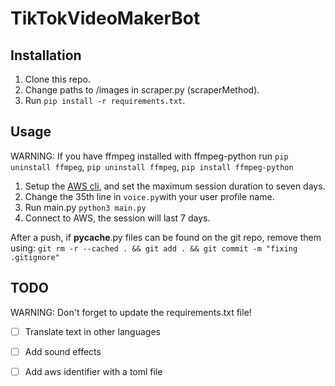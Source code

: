 # TikTokVideoMakerBot

## Installation

1. Clone this repo.
2. Change paths to /images in scraper.py (scraperMethod).
3. Run ``pip install -r requirements.txt``.

## Usage

WARNING: If you have ffmpeg installed with ffmpeg-python run ```pip uninstall ffmpeg```, ```pip uninstall ffmpeg```, ```pip install ffmpeg-python```
1. Setup the [AWS cli](https://docs.aws.amazon.com/cli/latest/userguide/getting-started-install.html), and set the maximum session duration to seven days. 
2. Change the 35th line in ```voice.py```with your user profile name.
3. Run main.py ```python3 main.py```
4. Connect to AWS, the session will last 7 days. 

After a push, if __pycache__.py files can be found on the git repo, remove them using: ```git rm -r --cached . && git add . && git commit -m "fixing .gitignore"```

## TODO

WARNING: Don't forget to update the requirements.txt file!  

- [ ] Translate text in other languages
- [ ] Add sound effects
- [ ] Add aws identifier with a toml file
  
 
